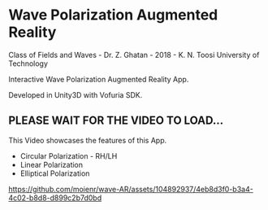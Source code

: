 # Wave Polarization Augmented Reality

Class of Fields and Waves - Dr. Z. Ghatan - 2018 - K. N. Toosi University of Technology

Interactive Wave Polarization Augmented Reality App.

Developed in Unity3D with Vofuria SDK.

## PLEASE WAIT FOR THE VIDEO TO LOAD...

This Video showcases the features of this App.
* Circular Polarization - RH/LH
* Linear Polarization
* Elliptical Polarization

https://github.com/moienr/wave-AR/assets/104892937/4eb8d3f0-b3a4-4c02-b8d8-d899c2b7d0bd

